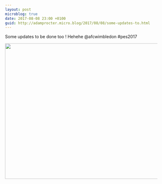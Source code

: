 ```yaml
---
layout: post
microblog: true
date: 2017-08-08 23:00 +0100
guid: http://adamprocter.micro.blog/2017/08/08/some-updates-to.html
---
```

Some updates to be done too ! Hehehe @afcwimbledon #pes2017

<img src="http://discursive.adamprocter.co.uk/uploads/2017/fd881bd7ff.jpg" width="600" height="449" />
